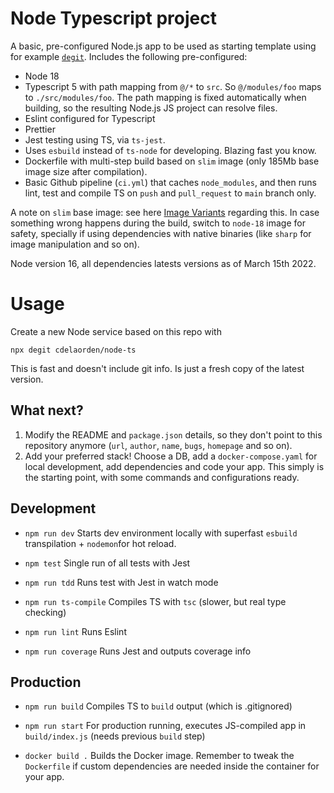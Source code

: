 # Node Typescript project
A basic, pre-configured Node.js app to be used as starting template using for example [`degit`](https://github.com/Rich-Harris/degit). Includes the following pre-configured:

- Node 18
- Typescript 5 with path mapping from `@/*` to `src`. So `@/modules/foo` maps to `./src/modules/foo`. The path mapping is fixed automatically when building, so the resulting Node.js JS project can resolve files.
- Eslint configured for Typescript
- Prettier
- Jest testing using TS, via `ts-jest`.
- Uses `esbuild` instead of `ts-node` for developing. Blazing fast you know.
- Dockerfile with multi-step build based on `slim` image (only 185Mb base image size after compilation). 
- Basic Github pipeline (`ci.yml`) that caches `node_modules`, and then runs lint, test and compile TS on `push` and `pull_request` to `main` branch only.

A note on `slim` base image: see here [Image Variants](https://hub.docker.com/_/node) regarding this. In case something wrong happens during the build, switch to `node-18` image for safety, specially if using dependencies with native binaries (like `sharp` for image manipulation and so on).

Node version 16, all dependencies latests versions as of March 15th 2022.
# Usage
Create a new Node service based on this repo with
```
npx degit cdelaorden/node-ts
```
This is fast and doesn't include git info. Is just a fresh copy of the latest version.

## What next?
1. Modify the README and `package.json` details, so they don't point to this repository anymore (`url`, `author`, `name`, `bugs`, `homepage` and so on). 
2. Add your preferred stack! Choose a DB, add a `docker-compose.yaml` for local development, add dependencies and code your app. This simply is the starting point, with some commands and configurations ready.
## Development

- `npm run dev`
Starts dev environment locally with superfast `esbuild` transpilation + `nodemon`for hot reload.

- `npm test`
Single run of all tests with Jest

- `npm run tdd`
Runs test with Jest in watch mode

- `npm run ts-compile`
Compiles TS with `tsc` (slower, but real type checking)

- `npm run lint`
Runs Eslint

- `npm run coverage`
Runs Jest and outputs coverage info

## Production

- `npm run build`
Compiles TS to `build` output (which is .gitignored)

- `npm run start`
For production running, executes JS-compiled app in `build/index.js` (needs previous `build` step)

- `docker build .`
Builds the Docker image. Remember to tweak the `Dockerfile` if custom dependencies are needed inside the container for your app.

